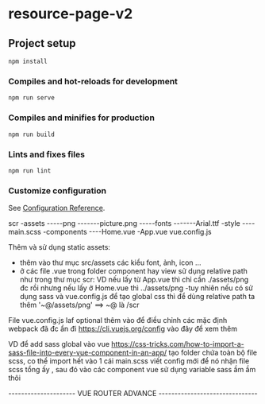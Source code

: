 # resource-page-v2

## Project setup
```
npm install
```

### Compiles and hot-reloads for development
```
npm run serve
```

### Compiles and minifies for production
```
npm run build
```

### Lints and fixes files
```
npm run lint
```

### Customize configuration
See [Configuration Reference](https://cli.vuejs.org/config/).

scr
-assets
-----png
-------picture.png
-----fonts
-------Arial.ttf
-style
----main.scss
-components
----Home.vue
-App.vue 
vue.config.js


Thêm và sử dụng static assets: 
- thêm vào thư mục src/assets các kiểu font, ảnh, icon ...
- ở các file .vue trong folder component hay view sử dụng relative path như trong thư mục scr: 
    VD nếu lấy từ App.vue thì chỉ cần ./assets/png đc rồi
    nhưng nếu lấy ở Home.vue thì ../assets/png
-tuy nhiên nếu có sử dụng sass và vue.config.js để tạo global css thì để dùng relative path ta thêm '~@/assets/png' ==> ~@ là /scr
    



File vue.config.js laf optional thêm vào để điều chỉnh các mặc định webpack đã đc ẩn đi
https://cli.vuejs.org/config  vào đây để xem thêm

VD để add sass global vào vue 
https://css-tricks.com/how-to-import-a-sass-file-into-every-vue-component-in-an-app/
tạo folder chứa toàn bộ file scss, co thể import hết vào 1 cái main.scss
viết config mới để nó nhận file scss tổng ấy , sau đó vào các component vue sử dụng variable sass ầm ầm thôi


---------------------      VUE ROUTER  ADVANCE     -------------------------------
